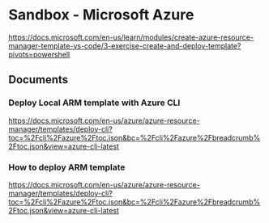 # Sandbox - Microsoft Azure
https://docs.microsoft.com/en-us/learn/modules/create-azure-resource-manager-template-vs-code/3-exercise-create-and-deploy-template?pivots=powershell


## Documents
### Deploy Local ARM template with Azure CLI
https://docs.microsoft.com/en-us/azure/azure-resource-manager/templates/deploy-cli?toc=%2Fcli%2Fazure%2Ftoc.json&bc=%2Fcli%2Fazure%2Fbreadcrumb%2Ftoc.json&view=azure-cli-latest

### How to deploy ARM template
https://docs.microsoft.com/en-us/azure/azure-resource-manager/templates/deploy-cli?toc=%2Fcli%2Fazure%2Ftoc.json&bc=%2Fcli%2Fazure%2Fbreadcrumb%2Ftoc.json&view=azure-cli-latest